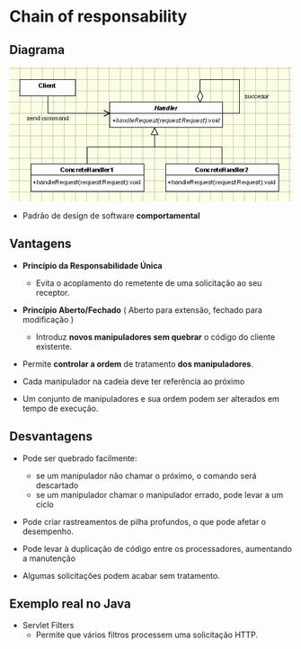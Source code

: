 # Chain of responsability

## Diagrama

![Diagrama Chain of Responsability](../../../../resources/images/chainOfResponsability/chain-uml-class-diagram.png)

- Padrão de design de software **comportamental**

## Vantagens

- **Princípio da Responsabilidade Única**
  - Evita o acoplamento do remetente de uma solicitação ao seu receptor.

- **Princípio Aberto/Fechado** ( Aberto para extensão, fechado para modificação )
  - Introduz **novos manipuladores sem quebrar** o código do cliente existente.

- Permite **controlar a ordem** de tratamento **dos manipuladores**.
- Cada manipulador na cadeia deve ter referência ao próximo
- Um conjunto de manipuladores e sua ordem podem ser alterados em tempo de execução.

## Desvantagens

- Pode ser quebrado facilmente:
    - se um manipulador não chamar o próximo, o comando será descartado
    - se um manipulador chamar o manipulador errado, pode levar a um ciclo

- Pode criar rastreamentos de pilha profundos, o que pode afetar o desempenho.
- Pode levar à duplicação de código entre os processadores, aumentando a manutenção
- Algumas solicitações podem acabar sem tratamento.

## Exemplo real no Java

- Servlet Filters
    - Permite que vários filtros processem uma solicitação HTTP.

